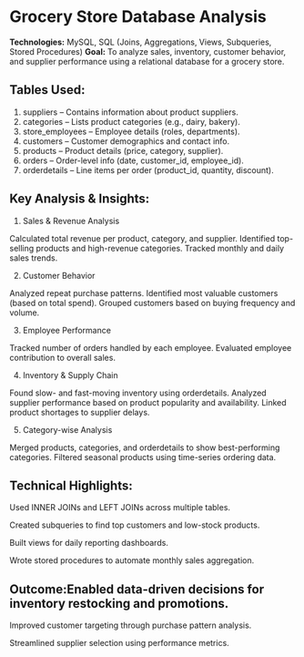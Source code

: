 # Grocery Store Database Analysis

**Technologies:** MySQL, SQL (Joins, Aggregations, Views, Subqueries, Stored Procedures)
**Goal:** To analyze sales, inventory, customer behavior, and supplier performance using a relational database for a grocery store.

## Tables Used:
1. suppliers – Contains information about product suppliers.
2. categories – Lists product categories (e.g., dairy, bakery).
3. store_employees – Employee details (roles, departments).
4. customers – Customer demographics and contact info.
5. products – Product details (price, category, supplier).
6. orders – Order-level info (date, customer_id, employee_id).
7. orderdetails – Line items per order (product_id, quantity, discount).

## Key Analysis & Insights:
1. Sales & Revenue Analysis

Calculated total revenue per product, category, and supplier.
Identified top-selling products and high-revenue categories.
Tracked monthly and daily sales trends.

2. Customer Behavior

Analyzed repeat purchase patterns.
Identified most valuable customers (based on total spend).
Grouped customers based on buying frequency and volume.

3. Employee Performance

Tracked number of orders handled by each employee.
Evaluated employee contribution to overall sales.

4. Inventory & Supply Chain

Found slow- and fast-moving inventory using orderdetails.
Analyzed supplier performance based on product popularity and availability.
Linked product shortages to supplier delays.

5. Category-wise Analysis

Merged products, categories, and orderdetails to show best-performing categories.
Filtered seasonal products using time-series ordering data.

## Technical Highlights:
Used INNER JOINs and LEFT JOINs across multiple tables.

Created subqueries to find top customers and low-stock products.

Built views for daily reporting dashboards.

Wrote stored procedures to automate monthly sales aggregation.

## Outcome:Enabled data-driven decisions for inventory restocking and promotions.
Improved customer targeting through purchase pattern analysis.

Streamlined supplier selection using performance metrics.

